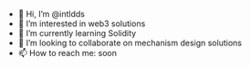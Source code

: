 - 👋 Hi, I’m @intldds
- 👀 I’m interested in web3 solutions
- 🌱 I’m currently learning Solidity
- 💞️ I’m looking to collaborate on mechanism design solutions
- 📫 How to reach me: soon

<!---
intldds/intldds is a ✨ special ✨ repository because its `README.md` (this file) appears on your GitHub profile.
You can click the Preview link to take a look at your changes.
--->
